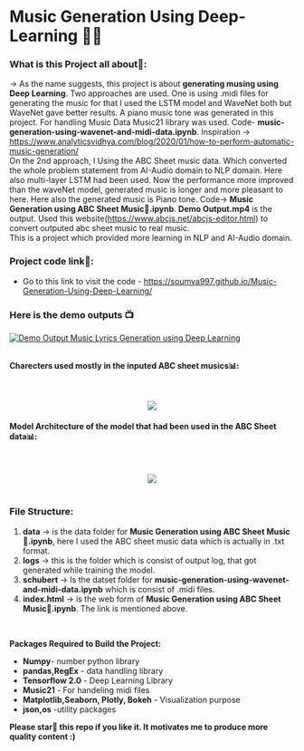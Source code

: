 # Music Generation Using Deep-Learning 🎵🎶
### What is this Project all about🤔:
-> As the name suggests, this project is about **generating musing using Deep Learning**. Two approaches are used.  One is using .midi files for generating the music for that I used the LSTM model and WaveNet both but WaveNet gave better results. A piano music tone was generated in this project. For handling Music Data Music21 library was used. Code-  **music-generation-using-wavenet-and-midi-data.ipynb**. Inspiration -> https://www.analyticsvidhya.com/blog/2020/01/how-to-perform-automatic-music-generation/
<br>
On the 2nd approach, I Using the ABC Sheet music data. Which converted the whole problem statement from AI-Audio domain to NLP domain. Here also multi-layer LSTM had been used. Now the performance more improved than the waveNet model, generated music is longer and more pleasant to here. Here also the generated music is Piano tone. Code-> **Music Generation using ABC Sheet Music🎹.ipynb**. **Demo Output.mp4** is the output. Used this website(https://www.abcjs.net/abcjs-editor.html) to convert outputed abc sheet music to real music.
<br>
This is a project which provided more learning in NLP and AI-Audio domain.

### Project code link🔗:
- Go to this link to visit the code - https://soumya997.github.io/Music-Generation-Using-Deep-Learning/

### **Here is the demo outputs 📺**
[![Demo Output Music Lyrics Generation using Deep Learning
](https://yt-embed.herokuapp.com/embed?v=9vQPwuaiSL4)](https://youtu.be/9vQPwuaiSL4 "Demo Output Music Lyrics Generation using Deep Learning
")
<br>
<br>

**Charecters used mostly in the inputed ABC sheet musics📊:**

<br>
<br>
<div style="text-align:center"><img src="https://i.imgur.com/Jj1GOtq.png" /></div>

#### Model Architecture of the model that had been used in the ABC Sheet data📊:

<br>
<br>
<div style="text-align:center"><img src="https://i.imgur.com/wGKTpvp.png" /></div>

<br>

### File Structure:
1. **data** -> is the data folder for  **Music Generation using ABC Sheet Music🎹.ipynb**, here I used the ABC sheet music data which is actually in .txt format. 
2. **logs** -> this is the folder which is consist of output log, that got generated while training the model.
3. **schubert** -> Is the datset folder for **music-generation-using-wavenet-and-midi-data.ipynb** which is consist of .midi files.
4. **index.html** -> is the web form of  **Music Generation using ABC Sheet Music🎹.ipynb**. The link is mentioned above.
<br>

**Packages Required to Build the Project:**

- **Numpy**- number python library
- **pandas,RegEx** - data handling library
- **Tensorflow 2.0** - Deep Learning Library
- **Music21** - For handeling midi files
- **Matplotlib,Seaborn, Plotly, Bokeh** - Visualization purpose
- **json,os** -utility packages

**Please star🌟 this repo if you like it. It motivates me to produce more quality content :)**
